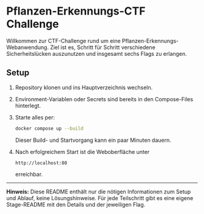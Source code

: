 # Pflanzen-Erkennungs-CTF Challenge

Willkommen zur CTF-Challenge rund um eine Pflanzen-Erkennungs-Webanwendung. Ziel ist es, Schritt für Schritt verschiedene Sicherheitslücken auszunutzen und insgesamt sechs Flags zu erlangen.

## Setup

1. Repository klonen und ins Hauptverzeichnis wechseln.
2. Environment-Variablen oder Secrets sind bereits in den Compose-Files hinterlegt.
3. Starte alles per:

   ```bash
   docker compose up --build
   ```

   Dieser Build- und Startvorgang kann ein paar Minuten dauern.

4. Nach erfolgreichem Start ist die Weboberfläche unter
   ```
   http://localhost:80
   ```
   erreichbar.

---

**Hinweis:** Diese README enthält nur die nötigen Informationen zum Setup und Ablauf, keine Lösungshinweise. Für jede Teilschritt gibt es eine eigene Stage-README mit den Details und der jeweiligen Flag.